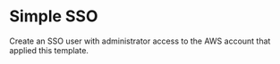 # Simple SSO

Create an SSO user with administrator access to the AWS account that applied this template.
